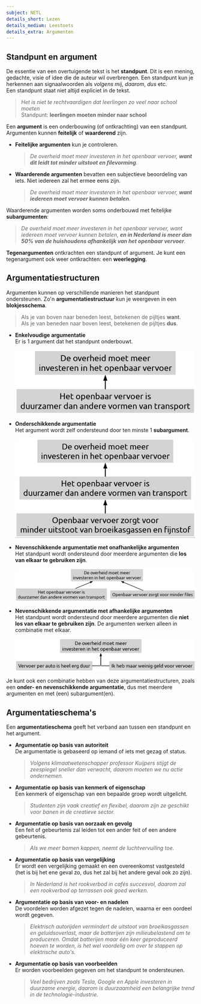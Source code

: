 ```yaml
---
subject: NETL
details_short: Lezen
details_medium: Leestoets
details_extra: Argumenten
---
```


## Standpunt en argument

De essentie van een overtuigende tekst is het **standpunt**. Dit is een mening, gedachte, visie of idee die de auteur wil overbrengen. Een standpunt kun je herkennen aan signaalwoorden als *volgens mij*, *daarom*, *dus* etc.  
Een standpunt staat niet altijd expliciet in de tekst.

> *Het is niet te rechtvaardigen dat leerlingen zo veel naar school moeten*  
> Standpunt: **leerlingen moeten minder naar school**

Een **argument** is een onderbouwing (of ontkrachting) van een standpunt.  
Argumenten kunnen **feitelijk** of **waarderend** zijn.

- **Feitelijke argumenten** kun je controleren.  
  > *De overheid moet meer investeren in het openbaar vervoer, **want dit leidt tot minder uitstoot en filevorming**.*
- **Waarderende argumenten** bevatten een subjectieve beoordeling van iets. Niet iedereen zal het ermee eens zijn.  
  > *De overheid moet meer investeren in het openbaar vervoer, **want iedereen moet vervoer kunnen betalen**.*

Waarderende argumenten worden soms onderbouwd met feitelijke **subargumenten**:  
> *De overheid moet meer investeren in het openbaar vervoer, want iedereen moet vervoer kunnen betalen, **en in Nederland is meer dan 50% van de huishoudens afhankelijk van het openbaar vervoer**.*

**Tegenargumenten** ontkrachten een standpunt of argument. Je kunt een tegenargument ook weer ontkrachten: een **weerlegging**.

## Argumentatiestructuren

Argumenten kunnen op verschillende manieren het standpunt ondersteunen. Zo'n **argumentatiestructuur** kun je weergeven in een **blokjesschema**.

> Als je van boven naar beneden leest, betekenen de pijltjes **want**.  
> Als je van beneden naar boven leest, betekenen de pijltjes **dus**.

- **Enkelvoudige argumentatie**  
  Er is 1 argument dat het standpunt onderbouwt.

  ![Enkelvoudige argumentatie (img-medium) (img-padding)](images/netl_argstruct_enkv.jpg)

- **Onderschikkende argumentatie**  
  Het argument wordt zelf ondersteund door ten minste 1 **subargument**.

  ![Onderschikkende argumentatie (img-medium) (img-padding)](images/netl_argstruct_onder.jpg)

- **Nevenschikkende argumentatie met onafhankelijke argumenten**  
  Het standpunt wordt ondersteund door meerdere argumenten die **los van elkaar te gebruiken zijn**.

  ![Nevenschikkende argumentatie met onafhankelijke argumenten (img-medium) (img-padding)](images/netl_argstruct_neven_onaf.jpg)

- **Nevenschikkende argumentatie met afhankelijke argumenten**  
  Het standpunt wordt ondersteund door meerdere argumenten die **niet los van elkaar te gebruiken zijn**. De argumenten werken alleen in combinatie met elkaar.

  ![Nevenschikkende argumentatie met afhankelijke argumenten (img-medium) (img-padding)](images/netl_argstruct_neven_afhan.jpg)

Je kunt ook een combinatie hebben van deze argumentatiestructuren, zoals een **onder- en nevenschikkende argumentatie**, dus met meerdere argumenten en met (een) subargument(en).

## Argumentatieschema's

Een **argumentatieschema** geeft het verband aan tussen een standpunt en het argument.

- **Argumentatie op basis van autoriteit**  
  De argumentatie is gebaseerd op iemand of iets met gezag of status.

  > *Volgens klimaatwetenschapper professor Kuijpers stijgt de zeespiegel sneller dan verwacht, daarom moeten we nu actie ondernemen.*

- **Argumentatie op basis van kenmerk of eigenschap**  
  Een kenmerk of eigenschap van een bepaalde groep wordt uitgelicht.

  > *Studenten zijn vaak creatief en flexibel, daarom zijn ze geschikt voor banen in de creatieve sector.*

- **Argumentatie op basis van oorzaak en gevolg**  
  Een feit of gebeurtenis zal leiden tot een ander feit of een andere gebeurtenis.

  > *Als we meer bomen kappen, neemt de luchtvervuiling toe.*

- **Argumentatie op basis van vergelijking**  
  Er wordt een vergelijking gemaakt en een overeenkomst vastgesteld (het is bij het ene geval zo, dus het zal bij het andere geval ook zo zijn).

  > *In Nederland is het rookverbod in cafés succesvol, daarom zal een rookverbod op terrassen ook goed werken.*

- **Argumentatie op basis van voor- en nadelen**  
  De voordelen worden afgezet tegen de nadelen, waarna er een oordeel wordt gegeven.

  > *Elektrisch autorijden vermindert de uitstoot van broeikasgassen en geluidsoverlast, maar de batterijen zijn milieubelastend om te produceren. Omdat batterijen maar één keer geproduceerd hoeven te worden, is het wel voordelig om over te stappen op elektrische auto's.*

- **Argumentatie op basis van voorbeelden**  
  Er worden voorbeelden gegeven om het standpunt te ondersteunen.

  > *Veel bedrijven zoals Tesla, Google en Apple investeren in duurzame energie, daarom is duurzaamheid een belangrijke trend in de technologie-industrie.*

